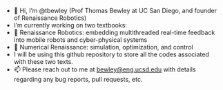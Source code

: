 - 👋 Hi, I’m @tbewley (Prof Thomas Bewley at UC San Diego, and founder of Renaissance Robotics)
- I’m currently working on two textbooks:
- 📖 Renaissance Robotics: embedding multithreaded real-time feedback into mobile robots and cyber-physical systems
- 📖 Numerical Renaissance: simulation, optimization, and control
- I will be using this github repository to store all the codes associated with these two texts.
- 📫 Please reach out to me at bewley@eng.ucsd.edu with details regarding any bug reports, pull requests, etc.

<!---
tbewley/tbewley is a ✨ special ✨ repository because its `README.md` (this file) appears on your GitHub profile.
You can click the Preview link to take a look at your changes.
--->
